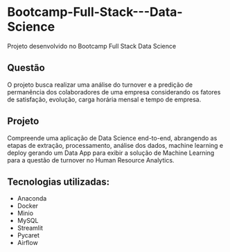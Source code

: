 # Bootcamp-Full-Stack---Data-Science
Projeto desenvolvido no Bootcamp Full Stack Data Science 

## Questão
O projeto busca realizar uma análise do turnover e a predição de permanência dos colaboradores de uma empresa considerando os fatores de satisfação, evolução, carga horária mensal e tempo de empresa.

## Projeto
Compreende uma aplicação de Data Science end-to-end, abrangendo as etapas de extração, processamento, análise dos dados, machine learning e deploy gerando um Data App para exibir a solução de Machine Learning para a questão de turnover no Human Resource Analytics.

## Tecnologias utilizadas:
- Anaconda
- Docker
- Minio
- MySQL
- Streamlit
- Pycaret
- Airflow
